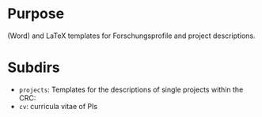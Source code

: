 # Purpose #

(Word) and LaTeX templates for Forschungsprofile and project descriptions.

# Subdirs #

* `projects`: Templates for the descriptions of single projects within the CRC: 
* `cv`: curricula vitae of PIs

